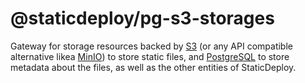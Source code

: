 # @staticdeploy/pg-s3-storages

Gateway for storage resources backed by [S3](https://aws.amazon.com/s3/) (or any
API compatible alternative likea [MinIO](https://min.io/)) to store static
files, and [PostgreSQL](https://www.postgresql.org/) to store metadata about the
files, as well as the other entities of StaticDeploy.

